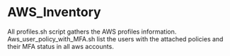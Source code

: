 # AWS_Inventory
All profiles.sh script gathers the AWS profiles information.
Aws_user_policy_with_MFA.sh list the users with the attached policies and their MFA status in all aws accounts.
